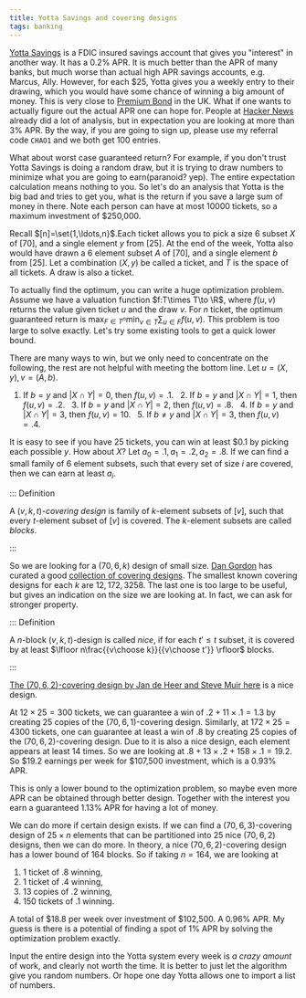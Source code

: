```yaml
---
title: Yotta Savings and covering designs
tags: banking
---
```


[Yotta Savings](https://www.withyotta.com/) is a FDIC insured savings account that gives you "interest" in another way. It has a 0.2% APR. It is much better than the APR of many banks, but much worse than actual high APR savings accounts, e.g. Marcus, Ally. However, for each \$25, Yotta gives you a weekly entry to their drawing, which you would have some chance of winning a big amount of money. This is very close to [Premium Bond](https://en.wikipedia.org/wiki/Premium_Bond) in the UK.
What if one wants to actually figure out the actual APR one can hope for. People at [Hacker News](https://news.ycombinator.com/item?id=23780062) already did a lot of analysis, but in expectation you are looking at more than 3% APR. By the way, if you are going to sign up, please use my referral code `CHAO1` and we both get 100 entries. 

What about worst case guaranteed return? For example, if you don't trust Yotta Savings is doing a random draw, but it is trying to draw numbers to minimize what you are going to earn(paranoid? yep). The entire expectation calculation means nothing to you. So let's do an analysis that Yotta is the big bad and tries to get you, what is the return if you save a large sum of money in there. Note each person can have at most 10000 tickets, so a maximum investment of \$250,000.

Recall $[n]=\set{1,\ldots,n}$.Each ticket allows you to pick a size $6$ subset $X$ of $[70]$, and a single element $y$ from $[25]$. At the end of the week, Yotta also would have drawn a $6$ element subset $A$ of $[70]$, and a single element $b$ from $[25]$. Let a combination $(X,y)$ be called a ticket, and $T$ is the space of all tickets. A draw is also a ticket.

To actually find the optimum, you can write a huge optimization problem. Assume we have a valuation function $f:T\times T\to \R$, where $f(u,v)$ returns the value given ticket $u$ and the draw $v$. For $n$ ticket, the optimum guaranteed return is $\max_{F\in T^n} \min_{v\in T} \sum_{u\in F} f(u,v)$. This problem is too large to solve exactly. Let's try some existing tools to get a quick lower bound.

There are many ways to win, but we only need to concentrate on the following, the rest are not helpful with meeting the bottom line. Let $u=(X,y), v=(A,b)$.

 1. If $b=y$ and $|X\cap Y|=0$, then $f(u,v)=.1$. 
 2. If $b=y$ and $|X\cap Y|=1$, then $f(u,v)=.2$. 
 3. If $b=y$ and $|X\cap Y|=2$, then $f(u,v)=.8$. 
 4. If $b=y$ and $|X\cap Y|=3$, then $f(u,v)=10$. 
 5. If $b\neq y$ and $|X\cap Y|=3$, then $f(u,v)=.4$.

It is easy to see if you have 25 tickets, you can win at least \$0.1 by picking each possible $y$.
How about $X$? Let $a_0=.1, a_1=.2, a_2=.8$. If we can find a small family of $6$ element subsets, such that every set of size $i$ are covered, then we can earn at least $a_i$.

::: Definition

  A $(v,k,t)$*-covering design* is family of $k$-element subsets of $[v]$, such that every $t$-element subset of $[v]$ is covered. The $k$-element subsets are called *blocks*.

:::

So we are looking for a $(70,6,k)$ design of small size. [Dan Gordon](https://www.dmgordon.org) has curated a good [collection of covering designs](https://www.dmgordon.org/cover/). The smallest known covering designs for each $k$ are $12, 172, 3258$. The last one is too large to be useful, but gives an indication on the size we are looking at. In fact, we can ask for stronger property. 

::: Definition

  A $n$-block $(v,k,t)$-design is called *nice*, if for each $t'\leq t$ subset, it is covered by at least $\lfloor n\frac{{v\choose k}}{{v\choose t'}} \rfloor$ blocks.

:::

[The $(70,6,2)$-covering design by Jan de Heer and Steve Muir here](https://ljcr.dmgordon.org/show_cover.php?v=70&k=6&t=2) is a nice design.

At $12\times 25=300$ tickets, we can guarantee a win of $.2+11\times .1=1.3$ by creating 25 copies of the $(70,6,1)$-covering design. Similarly, at $172\times 25=4300$ tickets, one can guarantee at least a win of $.8$ by creating 25 copies of the $(70,6,2)$-covering design. Due to it is also a nice design, each element appears at least 14 times. So we are looking at $.8+13\times .2 + 158\times .1=19.2$. So \$19.2 earnings per week for \$107,500 investment, which is a 0.93\% APR. 

This is only a lower bound to the optimization problem, so maybe even more APR can be obtained through better design. Together with the interest you earn a guaranteed 1.13\% APR for having a lot of money. 

We can do more if certain design exists. If we can find a $(70,6,3)$-covering design of $25 \times n$ elements that can be partitioned into 25 nice $(70,6,2)$ designs, then we can do more. In theory, a nice $(70,6,2)$-covering design has a lower bound of 164 blocks. So if taking $n=164$, we are looking at

 1. 1 ticket of .8 winning,
 2. 1 ticket of .4 winning,
 3. 13 copies of .2 winning,
 4. 150 tickets of .1 winning.

A total of \$18.8 per week over investment of \$102,500. A 0.96\% APR.
My guess is there is a potential of finding a spot of 1\% APR by solving the optimization problem exactly. 

Input the entire design into the Yotta system every week is *a crazy amount* of work, and clearly not worth the time. It is better to just let the algorithm give you random numbers. Or hope one day Yotta allows one to import a list of numbers.
